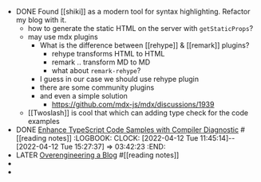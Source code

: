 - DONE Found [[shiki]] as a modern tool for syntax highlighting. Refactor my blog with it.
	- how to generate the static HTML on the server with `getStaticProps`?
	- may use mdx plugins
		- What is the difference between [[rehype]] & [[remark]] plugins?
			- rehype transforms HTML to HTML
			- remark .. transform MD to MD
			- what about `remark-rehype`?
		- I guess in our case we should use rehype plugin
		- there are some community plugins
		- and even a simple solution
			- https://github.com/mdx-js/mdx/discussions/1939
	- [[Twoslash]] is cool that which can adding type check for the code examples
- DONE [Enhance TypeScript Code Samples with Compiler Diagnostic](https://fatihkalifa.com/typescript-twoslash) #[[reading notes]]
  :LOGBOOK:
  CLOCK: [2022-04-12 Tue 11:45:14]--[2022-04-12 Tue 15:27:37] =>  03:42:23
  :END:
- LATER [Overengineering a Blog](https://blog.andrewbran.ch/overengineering-a-blog/) #[[reading notes]]
-
-